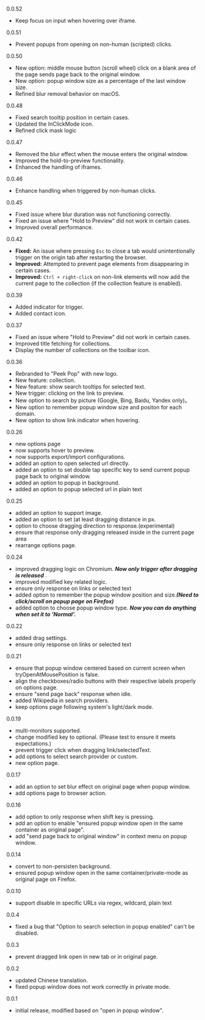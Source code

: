 0.0.52
- Keep focus on input when hovering over iframe.

0.0.51
- Prevent popups from opening on non-human (scripted) clicks.

0.0.50
- New option: middle mouse button (scroll wheel) click on a blank area of the page sends page back to the original window.
- New option: popup window size as a percentage of the last window size.
- Refined blur removal behavior on macOS.

0.0.48  
- Fixed search tooltip position in certain cases.  
- Updated the InClickMode icon.
- Refined click mask logic

0.0.47
- Removed the blur effect when the mouse enters the original window.  
- Improved the hold-to-preview functionality.  
- Enhanced the handling of iframes.

0.0.46
- Enhance handling when triggered by non-human clicks.

0.0.45
- Fixed issue where blur duration was not functioning correctly.
- Fixed an issue where "Hold to Preview" did not work in certain cases.
- Improved overall performance.

0.0.42
- **Fixed:** An issue where pressing `Esc` to close a tab would unintentionally trigger on the origin tab after restarting the browser.  
- **Improved:** Attempted to prevent page elements from disappearing in certain cases.  
- **Improved:** `Ctrl + right-click` on non-link elements will now add the current page to the collection (if the collection feature is enabled).  

0.0.39
- Added indicator for trigger.
- Added contact icon.

0.0.37
- Fixed an issue where "Hold to Preview" did not work in certain cases.
- Improved title fetching for collections.
- Display the number of collections on the toolbar icon.

0.0.36
- Rebranded to "Peek Pop" with new logo.
- New feature: collection.
- New feature: show search tooltips for selected text.
- New trigger: clicking on the link to preview.
- New option to search by picture (Google, Bing, Baidu, Yandex only)。
- New option to remember popup window size and positon for each domain.
- New option to  show link indicator when hovering.

0.0.26
- new options page
- now supports hover to preview.
- now supports export/import configurations.
- added an option to open selected url directly.
- added an option to set double tap specific key to send current popup page back to original window.
- added an option to popup in background.
- added an option to popup selected url in plain text

0.0.25
- added an option to support image.
- added an option to set )at least dragging distance in px.
- option to choose dragging direction to response.(experimental)
- ensure that response only dragging released inside in the current page area
- rearrange options page.

0.0.24
- improved dragging logic on Chromium. ***Now only trigger after dragging  is released*** .
- improved modified key related logic.
- ensure only response on links or selected text
- added option to remember the popup window position and size.***(Need to click/scroll on popup page on Firefox)***
- added option to choose popup window type. ***Now you can do anything when set it to 'Normal'.***

0.0.22
- added drag settings.
- ensure only response on links or selected text

0.0.21
- ensure that popup window centered based on current screen when tryOpenAtMousePosition is false.
- align the checkboxes/radio buttons with their respective labels properly on options page.
- ensure "send page back" response when idle.
- added Wikipedia in search providers.
- keep options page following system's light/dark mode.

0.0.19
- multi-monitors supported.
- change modified key to optional. (Please test to ensure it meets expectations.)
- prevent trigger click when dragging link/selectedText.
- add options to select search provider or custom.
- new option page.

0.0.17
- add an option to set blur effect on original page when popup window.
- add options page to browser action.

0.0.16
- add option to only response when shift key is pressing.
- add an option to enable "ensured popup window open in the same container as original page".
- add "send page back to original window" in context menu on popup window.

0.0.14
- convert to non-persisten background.
- ensured popup window open in the same container/private-mode as original page on Firefox.

0.0.10
- support disable in specific URLs via regex, wildcard, plain text

0.0.4
- fixed a bug that "Option to search selection in popup enabled" can't be disabled.

0.0.3
- prevent dragged link open in new tab or in original page.

0.0.2
- updated Chinese translation. 
- fixed popup window does not work correctly in private mode.

0.0.1
- initial release, modified based on "open in popup window".
